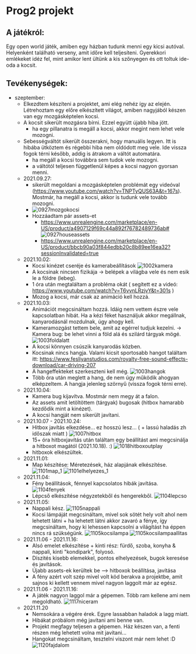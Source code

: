# Prog2 projekt
## A játékról:
Egy open world játék, amiben egy házban tudunk menni egy kicsi autóval. Helyenként található verseny, amit időre kell teljesíteni. Gyerekkori emlékeket idéz fel, mint amikor lent ültünk a kis szőnyegen és ott toltuk ide-oda a kocsit.

## Tevékenységek:
* szeptember:
    * Elkezdtem készíteni a projektet, ami elég nehéz így az elején. Létrehoztam egy előre elkészített világot, amiben nagyjából készen van egy mozgásképtelen kocsi.
    * A kocsit sikerült mozgásra bírni. Ezzel együtt újabb hiba jött.
        * ha egy pillanatra is megáll a kocsi, akkor megint nem lehet vele mozogni.
    * Sebességváltót sikerült összerakni, hogy manuális legyen. Itt is hibába ütköztem és régebbi hiba nem oldódott meg vele. Ide vissza fogok térni később, addig is átrakom a váltót automatára.
        * ha megáll a kocsi továbbra sem tudok vele mozogni.
        * a váltótól teljesen függetlenül képes a kocsi nagyon gyorsan menni.
    * 2021.09.27:
        * sikerült megoldani a mozgásképtelen problémát egy videóval (https://www.youtube.com/watch?v=TNPTyQUS63A&t=167s). Mostmár, ha megáll a kocsi, akkor is tudunk vele tovább mozogni.
        * ![0927mozgokocsi](https://user-images.githubusercontent.com/71563655/134878946-09a86e6c-41c2-4e75-bd1f-41e4f3c3cfc6.png)
        * Hozzáadtam pár assets-et
            * https://www.unrealengine.com/marketplace/en-US/product/a4907129f69c44a892f76782489736ab#
            ![0927houseassets](https://user-images.githubusercontent.com/71563655/134886117-fcd69fc9-8c3b-4bc5-93bd-02e9a6f9ca4c.png)
            * https://www.unrealengine.com/marketplace/en-US/product/bbcb90a03f844edbb20c8b89ee16ea32?sessionInvalidated=true
    * 2021.10.02:
        * Kocsi kinézet cseréje és kamerabeállítások
        ![1002kamera](https://user-images.githubusercontent.com/71563655/135724911-d813830b-1614-47fe-9c19-33fd7d851246.png)
        * A kocsinak nincsen fizikája -> belépek a világba vele és nem esik le a földre (lebeg).
        * 1 óra után megtaláltam a probléma okát ( segített ez a videó: https://www.youtube.com/watch?v=T6vvnLRzjvY&t=301s )
        * Mozog a kocsi, már csak az animáció kell hozzá.
    * 2021.10.03:
        * Animációt megcsináltam hozzá. Idáig nem vettem észre vele kapcsolatban hibát. Ha a kézi féket használjuk akkor megállnak, kanyarodásnál mozdulnak, úgy ahogy kell.
        * Kameramozgást tettem bele, amit az egérrel tudjuk kezelni. -> Kamera bug: be lehet vinni a föld alá és szilárd tárgyak mögé.
        ![1003foldalatt](https://user-images.githubusercontent.com/71563655/135762745-da501ea0-f870-492c-8736-a2fda1c4df94.png)
        * A kocsi könnyen csúszik kanyarodás közben.
        * Kocsinak nincs hangja. Valami kicsit sportosabb hangot találtam itt: https://www.fesliyanstudios.com/royalty-free-sound-effects-download/car-driving-207
        * A hangeffekteket szerkeszteni kell még.
        ![1003hangok](https://user-images.githubusercontent.com/71563655/135768269-fc1ba828-b8ee-43b6-afd1-940ff04a3e73.png)
        * Több óra után meglett a hang, de nem úgy működik ahogyan elképzeltem. A hangja jelenleg szörnyű (vissza fogok térni erre).
    * 2021.10.04:
        * Kamera bug kijavítva. Mostmár nem megy át a falon.
        * Az assets amit letöltöttem (tárgyak) bugosak (hitbox hamarabb kezdődik mint a kinézet).
        * A kocsi hangját nem sikerült javítani.
    * 2021.10.07 - 2021.10.24:
        * Hitbox javítás elkezdése... ez hosszú lesz... ( + lassú haladás zh időszak miatt )
        ![1007hitbox](https://user-images.githubusercontent.com/71563655/136452710-f45f4765-32de-4bef-bb8d-94ae80a8b3d6.png)
        * 15+ óra hitboxjavítás után találtam egy beállítást ami megcsinálja a hitboxot magától (2021.10.18). :)
        ![1018hitboxoutplay](https://user-images.githubusercontent.com/71563655/137687403-749c6c6c-c038-47e7-8e23-de0a3bb03ecb.png)
        * hitboxok elkészültek.
    * 2021.11.01:
        *  Map készítése: Méretezések, ház alapjának elkészítése.
        ![1101map_1](https://user-images.githubusercontent.com/71563655/139710007-6384de7a-2d5b-42f8-beee-9dc5208e2a04.png)
        ![1101elhelyezes_1](https://user-images.githubusercontent.com/71563655/139720065-6b8b46fc-2477-423f-b236-836f04b83c01.png)
    * 2021.11.04:
        * Fény beállítások, fénnyel kapcsolatos hibák javítása.
        ![1104fenyek](https://user-images.githubusercontent.com/71563655/140419515-2f7574b0-151e-485f-a96d-58715c1a258f.png)
        * Lépcső elkészítése négyzetekből és hengerekből.
        ![1104lepcso](https://user-images.githubusercontent.com/71563655/140577103-3f6c157c-3295-429d-b3df-88dd79c366dc.png)
    * 2021.11.05:
        * Nappali kész.
        ![1105nappali](https://user-images.githubusercontent.com/71563655/140576388-f8cddc1a-9823-4bba-a329-9f3399086783.png)
        * Kocsi lámpáját megcsináltam, mivel sok sötét hely volt ahol nem lehetett látni + ha lehetett látni akkor zavaró a fénye, így megcsináltam, hogy ki lehessen kapcsolni a világítást ha éppen nincs rá szükségünk.
        ![1105kocsilampa](https://user-images.githubusercontent.com/71563655/140579118-4e90be31-fd7f-4447-8d47-eb6c0cc1d9b7.png)
        ![1105kocsilampaallitas](https://user-images.githubusercontent.com/71563655/140579045-ca17f2de-d5cd-4c70-b5ee-87a3cb075fec.png)
    * 2021.11.06 - 2021.11.16:
        * Alsó emelet elkészítése + kinti rész: fürdő, szoba, konyha & nappali, kinti "kondipark", folyosó.
        * Díszités kisebb elemekkel, pontos elhelyezések, bugok keresése és javítások.
        * Újabb assets-ek kerültek be --> hitboxok beállítása, javítása
        * A fény azért volt szép mivel volt köd berakva a projektbe, amit sajnos ki kellett vennem mivel nagyon laggolt már az egész.
    * 2021.11.06 - 2021.11.16:
        * A játék nagyon laggol már a gépemen. Több ram kellene ami nem megoldható.
        ![1117niceram](https://user-images.githubusercontent.com/71563655/142500125-e733cbe5-c4de-4236-9be6-4820a9b272b9.png)
    * 2021.11.20
        * Nemsokára a végére érek. Egyre lassabban haladok a lagg miatt.
        * Hibákat próbálom még javítani ami benne van.
        * Projekt megfagy teljesen a gépemen. Ház készen van, a fenti részen még lehetett volna mit javítani...
        * Hangokat megcsináltam, tesztelni viszont már nem lehet :D
        ![1120fajdalom](https://user-images.githubusercontent.com/71563655/142732619-6648c7ec-1c42-4181-b6dd-6cab32cbaf7d.png)


        

